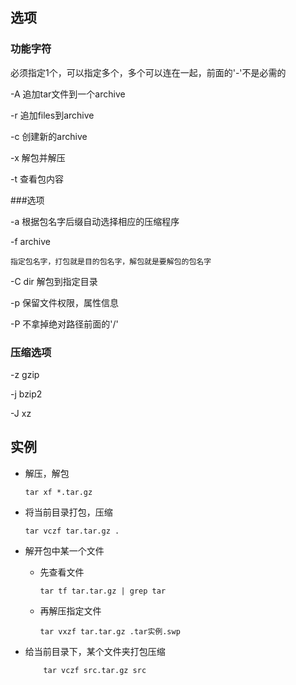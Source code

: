 ## 选项

### 功能字符

必须指定1个，可以指定多个，多个可以连在一起，前面的'-'不是必需的

-A
    追加tar文件到一个archive

-r
    追加files到archive

-c
    创建新的archive

-x
    解包并解压

-t
    查看包内容

###选项

-a
    根据包名字后缀自动选择相应的压缩程序

-f archive

    指定包名字，打包就是目的包名字，解包就是要解包的包名字

-C dir
    解包到指定目录

-p
    保留文件权限，属性信息

-P
    不拿掉绝对路径前面的'/'

### 压缩选项

-z
    gzip

-j
    bzip2

-J
    xz

## 实例

-   解压，解包

        tar xf *.tar.gz

-   将当前目录打包，压缩

        tar vczf tar.tar.gz .

-   解开包中某一个文件

    -   先查看文件

            tar tf tar.tar.gz | grep tar

    -   再解压指定文件

            tar vxzf tar.tar.gz .tar实例.swp

-   给当前目录下，某个文件夹打包压缩

            tar vczf src.tar.gz src
